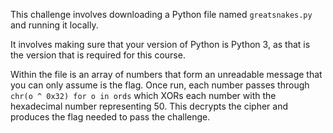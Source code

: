 This challenge involves downloading a Python file named `greatsnakes.py` and running it locally.

It involves making sure that your version of Python is Python 3, as that is the version that is required for this course.

Within the file is an array of numbers that form an unreadable message that you can only assume is the flag. Once run, each number passes through `chr(o ^ 0x32) for o in ords` which XORs each number with the hexadecimal number representing 50. This decrypts the cipher and produces the flag needed to pass the challenge.